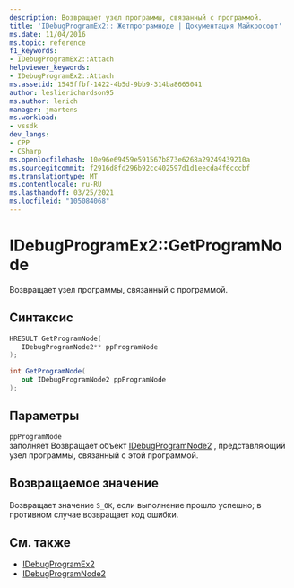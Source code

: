 ```yaml
---
description: Возвращает узел программы, связанный с программой.
title: 'IDebugProgramEx2:: Жетпрограмноде | Документация Майкрософт'
ms.date: 11/04/2016
ms.topic: reference
f1_keywords:
- IDebugProgramEx2::Attach
helpviewer_keywords:
- IDebugProgramEx2::Attach
ms.assetid: 1545ffbf-1422-4b5d-9bb9-314ba8665041
author: leslierichardson95
ms.author: lerich
manager: jmartens
ms.workload:
- vssdk
dev_langs:
- CPP
- CSharp
ms.openlocfilehash: 10e96e69459e591567b873e6268a29249439210a
ms.sourcegitcommit: f2916d8fd296b92cc402597d1d1eecda4f6cccbf
ms.translationtype: MT
ms.contentlocale: ru-RU
ms.lasthandoff: 03/25/2021
ms.locfileid: "105084068"
---
```

# <a name="idebugprogramex2getprogramnode"></a>IDebugProgramEx2::GetProgramNode
Возвращает узел программы, связанный с программой.

## <a name="syntax"></a>Синтаксис

```cpp
HRESULT GetProgramNode( 
   IDebugProgramNode2** ppProgramNode
);
```

```csharp
int GetProgramNode( 
   out IDebugProgramNode2 ppProgramNode
);
```

## <a name="parameters"></a>Параметры
`ppProgramNode`\
заполняет Возвращает объект [IDebugProgramNode2](../../../extensibility/debugger/reference/idebugprogramnode2.md) , представляющий узел программы, связанный с этой программой.

## <a name="return-value"></a>Возвращаемое значение
 Возвращает значение `S_OK`, если выполнение прошло успешно; в противном случае возвращает код ошибки.

## <a name="see-also"></a>См. также
- [IDebugProgramEx2](../../../extensibility/debugger/reference/idebugprogramex2.md)
- [IDebugProgramNode2](../../../extensibility/debugger/reference/idebugprogramnode2.md)

